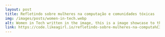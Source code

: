 ```yaml
---
layout: post
title: Refletindo sobre mulheres na computação e comunidades tóxicas
img: /images/posts/women-in-tech.webp
alt: Women in Tech written in the image, this is a image showcase to the post.
link: https://code.likeagirl.io/refletindo-sobre-mulheres-na-computa%C3%A7%C3%A3o-e-comunidades-t%C3%B3xicas-85a7efaa435
---
```

